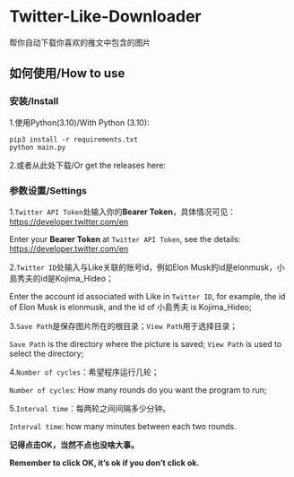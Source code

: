 # Twitter-Like-Downloader
帮你自动下载你喜欢的推文中包含的图片
## 如何使用/How to use

### 安装/Install

1.使用Python(3.10)/With Python (3.10):

```shell
pip3 install -r requirements.txt
python main.py
```

2.或者从此处下载/Or get the releases here:

### 参数设置/Settings
1.```Twitter API Token```处输入你的**Bearer Token**，具体情况可见：https://developer.twitter.com/en

Enter your **Bearer Token** at ```Twitter API Token```, see the details: https://developer.twitter.com/en

2.```Twitter ID```处输入与Like关联的账号id，例如Elon Musk的id是elonmusk，小島秀夫的id是Kojima_Hideo；

Enter the account id associated with Like in ```Twitter ID```, for example, the id of Elon Musk is elonmusk, and the id of 小島秀夫 is Kojima_Hideo;

3.```Save Path```是保存图片所在的根目录；```View Path```用于选择目录；

```Save Path``` is the directory where the picture is saved; ```View Path``` is used to select the directory;

4.```Number of cycles```：希望程序运行几轮；

```Number of cycles```: How many rounds do you want the program to run;

5.```Interval time```：每两轮之间间隔多少分钟。

```Interval time```: how many minutes between each two rounds.

**记得点击OK，当然不点也没啥大事。**

**Remember to click OK, it’s ok if you don’t click ok.**

